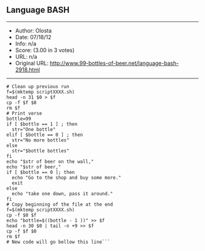 
## Language BASH ##
---
- Author: Olosta
- Date: 07/18/12
- Info: n/a
- Score:  (3.00 in 3 votes)
- URL: n/a
- Original URL: http://www.99-bottles-of-beer.net/language-bash-2918.html
---

```#!/bin/bash
# Clean up previous run
f=$(mktemp scriptXXXX.sh)
head -n 31 $0 > $f
cp -f $f $0
rm $f
# Print verse
bottle=99
if [ $bottle == 1 ] ; then
  str="One bottle"
elif [ $bottle == 0 ] ; then
  str="No more bottles"
else
  str="$bottle bottles"
fi
echo "$str of beer on the wall,"
echo "$str of beer," 
if [ $bottle == 0 ]; then
  echo "Go to the shop and buy some more."
  exit
else
  echo "take one down, pass it around."
fi
# Copy beginning of the file at the end
f=$(mktemp scriptXXXX.sh)
cp -f $0 $f
echo "bottle=$((bottle - 1 ))" >> $f
head -n 30 $0 | tail -n +9 >> $f
cp -f $f $0
rm $f
# New code will go bellow this line```